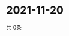 # 2021-11-20
  共 0条

  <!-- BEGIN -->
  <!-- 最后更新时间Sat Nov 20 2021 22:03:07 GMT+0000 (Coordinated Universal Time) -->
  
  <!-- END -->
  
  